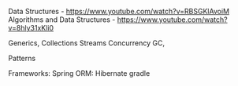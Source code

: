 Data Structures - https://www.youtube.com/watch?v=RBSGKlAvoiM
Algorithms and Data Structures - https://www.youtube.com/watch?v=8hly31xKli0


Generics,
Collections
Streams
Concurrency
GC,

Patterns

Frameworks: Spring
ORM: Hibernate
gradle
